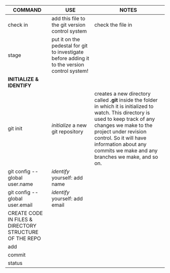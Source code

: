 | COMMAND | USE | NOTES | 
|------------- |-------- | -------- | 
| check in | add this file to the git version control system | check the file in | 
| stage | put it on the pedestal for git to investigate before adding it to the version control system! | 
|  __INITIALIZE & IDENTIFY__ |
| git init | *initialize* a new git repository| creates a new directory called __.git__ inside the folder in which it is initialized to watch. This directory is used to keep track of any changes we make to the project under revision control. So it will have information about any commits we make and any branches we make, and so on. | 
| git config --global user.name | *identify* yourself: add name |
| git config --global user.email |*identify* yourself: add email |
| CREATE CODE IN FILES & DIRECTORY STRUCTURE OF THE REPO| | |
| add | |
| commit | |
| status | |
